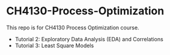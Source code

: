 # CH4130-Process-Optimization
This repo is for CH4130 Process Optimization course. 

- Tutorial 2: Exploratory Data Analysis (EDA) and Correlations
- Tutorial 3: Least Square Models

